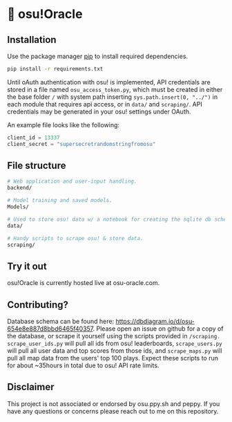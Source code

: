 # 🔮 osu!Oracle

## Installation

Use the package manager [pip](https://pip.pypa.io/en/stable/) to install required dependencies.

```bash
pip install -r requirements.txt
```

Until oAuth authentication with osu! is implemented, API credentials are stored in a file named `osu_access_token.py`, which must be created in either the base folder `/` with system path inserting `sys.path.insert(0, "../")` in each module that requires api access, or in `data/` and `scraping/`. API credentials may be generated in your osu! settings under OAuth.

An example file looks like the following:

```python
client_id = 13337
client_secret = "supersecretrandomstringfromosu"
```

## File structure

```bash
# Web application and user-input handling.
backend/

# Model training and saved models.
Models/

# Used to store osu! data w/ a notebook for creating the sqlite db schema. Also contains classes for mediating interactions between ossapi and the database.
data/

# Handy scripts to scrape osu! & store data.
scraping/
```

## Try it out

osu!Oracle is currently hosted live at osu-oracle.com.

## Contributing?

Database schema can be found here: <https://dbdiagram.io/d/osu-654e8e887d8bbd6465f40357>.
Please open an issue on github for a copy of the database, or scrape it yourself using the scripts provided in `/scraping.` `scrape_user_ids.py` will pull all ids from osu! leaderboards, `scrape_users.py` will pull all user data and top scores from those ids, and `scrape_maps.py` will pull all map data from the users' top 100 plays. Expect these scripts to run for about ~35hours in total due to osu! API rate limits.

## Disclaimer

This project is not associated or endorsed by osu.ppy.sh and peppy. If you have any questions or concerns please reach out to me on this repository.
